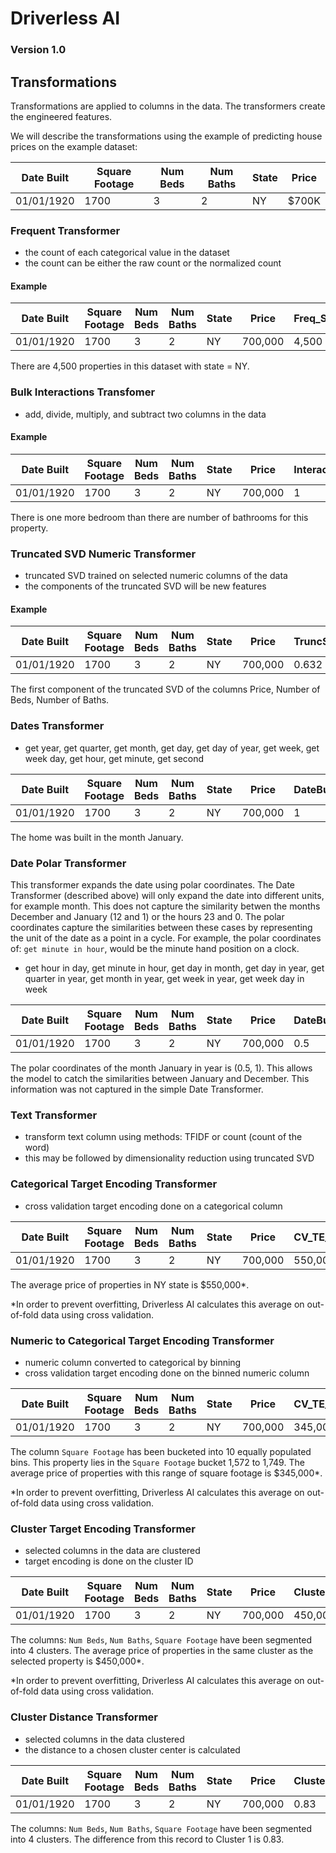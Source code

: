 # Driverless AI

### Version 1.0

## Transformations

Transformations are applied to columns in the data.  The transformers create the engineered features.

We will describe the transformations using the example of predicting house prices on the example dataset:

| Date Built | Square Footage | Num Beds | Num Baths | State | Price |
|---|---|---|---|---|---|
| 01/01/1920 | 1700| 3 | 2 | NY | $700K |

### Frequent Transformer

* the count of each categorical value in the dataset
* the count can be either the raw count or the normalized count

#### Example

| Date Built | Square Footage | Num Beds | Num Baths | State | Price | Freq_State|
|---|---|---|---|---|---|---|
| 01/01/1920 | 1700 | 3 | 2 | NY | 700,000 | 4,500 |

There are 4,500 properties in this dataset with state = NY.

### Bulk Interactions Transfomer

* add, divide, multiply, and subtract two columns in the data

#### Example

| Date Built | Square Footage | Num Beds | Num Baths | State | Price | Interaction_NumBeds#subtract#NumBaths|
|---|---|---|---|---|---|---|
| 01/01/1920 | 1700 | 3 | 2 | NY | 700,000 | 1 | 

There is one more bedroom than there are number of bathrooms for this property.

### Truncated SVD Numeric Transformer

* truncated SVD trained on selected numeric columns of the data 
* the components of the truncated SVD will be new features

#### Example

| Date Built | Square Footage | Num Beds | Num Baths | State | Price | TruncSVD_Price\_NumBeds\_NumBaths\_1|
|---|---|---|---|---|---|---|
| 01/01/1920 | 1700 | 3 | 2 | NY | 700,000 | 0.632 | 

The first component of the truncated SVD of the columns Price, Number of Beds, Number of Baths.

### Dates Transformer

* get year, get quarter, get month, get day, get day of year, get week, get week day, get hour, get minute, get second

| Date Built | Square Footage | Num Beds | Num Baths | State | Price | DateBuilt_Month|
|---|---|---|---|---|---|---|
| 01/01/1920 | 1700 | 3 | 2 | NY | 700,000 | 1 | 

The home was built in the month January.

### Date Polar Transformer

This transformer expands the date using polar coordinates.  The Date Transformer (described above) will only expand the date into different units, for example month.  This does not capture the similarity betwen the months December and January (12 and 1) or the hours 23 and 0.  The polar coordinates capture the similarities between these cases by representing the unit of the date as a point in a cycle.  For example, the polar coordinates of: `get minute in hour`, would be the minute hand position on a clock.

* get hour in day, get minute in hour, get day in month, get day in year, get quarter in year, get month in year, get week in year, get week day in week

| Date Built | Square Footage | Num Beds | Num Baths | State | Price | DateBuilt\_MonthInYear\_x| DateBuilt\_MonthInYear\_y|
|---|---|---|---|---|---|---|---|
| 01/01/1920 | 1700 | 3 | 2 | NY | 700,000 | 0.5 | 1 |

The polar coordinates of the month January in year is (0.5, 1).  This allows the model to catch the similarities between January and December.  This information was not captured in the simple Date Transformer.


### Text Transformer

* transform text column using methods: TFIDF or count (count of the word)
* this may be followed by dimensionality reduction using truncated SVD

### Categorical Target Encoding Transformer

* cross validation target encoding done on a categorical column

| Date Built | Square Footage | Num Beds | Num Baths | State | Price | CV\_TE\_State|
|---|---|---|---|---|---|---|
| 01/01/1920 | 1700 |3 | 2 | NY | 700,000 | 550,000 | 

The average price of properties in NY state is $550,000*.  

*In order to prevent overfitting, Driverless AI calculates this average on out-of-fold data using cross validation.

### Numeric to Categorical Target Encoding Transformer

* numeric column converted to categorical by binning
* cross validation target encoding done on the binned numeric column

| Date Built | Square Footage | Num Beds | Num Baths | State | Price | CV\_TE\_SquareFootage|
|---|---|---|---|---|---|---|
| 01/01/1920 | 1700 | 3 | 2 | NY | 700,000 | 345,000 | 

The column `Square Footage` has been bucketed into 10 equally populated bins. This property lies in the `Square Footage` bucket 1,572 to 1,749.  The average price of properties with this range of square footage is $345,000*.

*In order to prevent overfitting, Driverless AI calculates this average on out-of-fold data using cross validation.


### Cluster Target Encoding Transformer

* selected columns in the data are clustered
* target encoding is done on the cluster ID

| Date Built | Square Footage | Num Beds | Num Baths | State | Price | ClusterTE\_4\_NumBeds\_NumBaths\_SquareFootage|
|---|---|---|---|---|---|---|
| 01/01/1920 | 1700 | 3 | 2 | NY | 700,000 | 450,000 | 

The columns: `Num Beds`, `Num Baths`, `Square Footage` have been segmented into 4 clusters.  The average price of properties in the same cluster as the selected property is $450,000*.

*In order to prevent overfitting, Driverless AI calculates this average on out-of-fold data using cross validation.


### Cluster Distance Transformer

* selected columns in the data clustered
* the distance to a chosen cluster center is calculated

| Date Built | Square Footage | Num Beds | Num Baths | State | Price | ClusterDist\_4\_NumBeds\_NumBaths\_SquareFootage_1|
|---|---|---|---|---|---|---|
| 01/01/1920 | 1700 | 3 | 2 | NY | 700,000 | 0.83 | 

The columns: `Num Beds`, `Num Baths`, `Square Footage` have been segmented into 4 clusters.  The difference from this record to Cluster 1 is 0.83. 